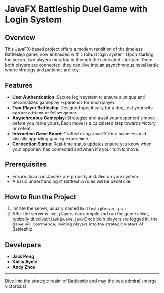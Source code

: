# JavaFX Battleship Duel Game with Login System

## Overview
This JavaFX-based project offers a modern rendition of the timeless Battleship game, now enhanced with a robust login system. Upon starting the server, two players must log in through the dedicated interface. Once both players are connected, they can dive into an asynchronous naval battle where strategy and patience are key. 

## Features
- **User Authentication**: Secure login system to ensure a unique and personalized gameplay experience for each player.
- **Two-Player Battleship**: Designed specifically for a duo, test your wits against a friend or fellow gamer.
- **Asynchronous Gameplay**: Strategize and await your opponent's move before you make yours. Each move is a calculated step towards victory or defeat.
- **Interactive Game Board**: Crafted using JavaFX for a seamless and visually appealing gaming experience.
- **Connection Status**: Real-time status updates ensure you know when your opponent has connected and when it's your turn to move.

## Prerequisites
- Ensure Java and JavaFX are properly installed on your system.
- A basic understanding of Battleship rules will be beneficial.

## How to Run the Project
1. Initiate the server, usually named `BattleshipServer.java`
2. After the server is live, players can compile and run the game client, typically titled `BattleshipGame.java`
Once both players are logged in, the game will commence, inviting players into the strategic waters of Battleship.

## Developers
- **Jack Peng**
- **Kidus Ayele**
- **Andy Zhou**

---

Dive into the strategic realm of Battleship and may the best admiral emerge victorious!
